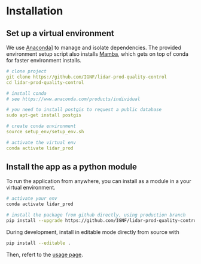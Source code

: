 # Installation

## Set up a virtual environment

We use [Anaconda](https://anaconda.org/)] to manage and isolate dependencies. 
The provided environment setup script also installs [Mamba](https://mamba.readthedocs.io/en/latest/index.html),
which gets on top of conda for faster environment installs.

```yaml
# clone project
git clone https://github.com/IGNF/lidar-prod-quality-control
cd lidar-prod-quality-control

# install conda
# see https://www.anaconda.com/products/individual

# you need to install postgis to request a public database
sudo apt-get install postgis

# create conda environment
source setup_env/setup_env.sh

# activate the virtual env
conda activate lidar_prod
```

## Install the app as a python module

To run the application from anywhere, you can install as a module in a your virtual environment.

```bash
# activate your env
conda activate lidar_prod

# install the package from github directly, using production branch
pip install --upgrade https://github.com/IGNF/lidar-prod-quality-control/tarball/prod

```

During development, install in editable mode directly from source with
 ```bash
 pip install --editable .
 ```

Then, refert to the [usage page](./use.md).